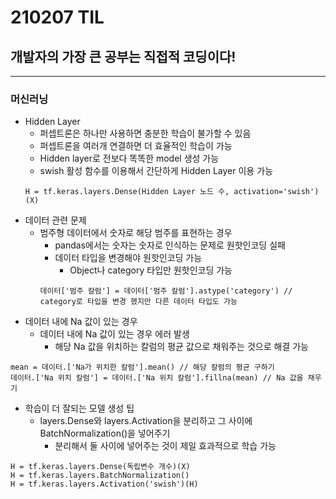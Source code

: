 # 210207 TIL
## 개발자의 가장 큰 공부는 직접적 코딩이다!
-------------------------------
### 머신러닝
  * Hidden Layer
    * 퍼셉트론은 하나만 사용하면 충분한 학습이 불가할 수 있음
    * 퍼셉트론을 여러개 연결하면 더 효율적인 학습이 가능
    * Hidden layer로 전보다 똑똑한 model 생성 가능
    * swish 활성 함수를 이용해서 간단하게 Hidden Layer 이용 가능
    ```
    H = tf.keras.layers.Dense(Hidden Layer 노드 수, activation='swish')(X)
    ```
  * 데이터 관련 문제
    * 범주형 데이터에서 숫자로 해당 범주를 표현하는 경우
      * pandas에서는 숫자는 숫자로 인식하는 문제로 원핫인코딩 실패
      * 데이터 타입을 변경해야 원핫인코딩 가능
        * Object나 category 타입만 원핫인코딩 가능
      ```
      데이터['범주 칼럼'] = 데이터['범주 칼럼'].astype('category') // category로 타입을 변경 했지만 다른 데이터 타입도 가능 
      ```
  * 데이터 내에 Na 값이 있는 경우
    * 데이터 내에 Na 값이 있는 경우 에러 발생
      * 해당 Na 값을 위치하는 칼럼의 평균 값으로 채워주는 것으로 해결 가능
   ```
   mean = 데이터.['Na가 위치한 칼럼'].mean() // 해당 칼럼의 평균 구하기
   데이터.['Na 위치 칼럼'] = 데이터.['Na 위치 칼럼'].fillna(mean) // Na 값을 채우기
   ```
  * 학습이 더 잘되는 모델 생성 팁
    * layers.Dense와 layers.Activation을 분리하고 그 사이에 BatchNormalization()을 넣어주기
      * 분리해서 둘 사이에 넣어주는 것이 제일 효과적으로 학습 가능
   ```
   H = tf.keras.layers.Dense(독립변수 개수)(X)
   H = tf.keras.layers.BatchNormalization()
   H = tf.keras.layers.Activation('swish')(H)
   ```
